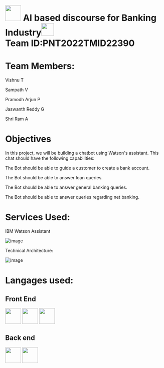 

# <img src="https://media.giphy.com/media/8FlwO2t0cDh7RPyzUP/giphy.gif" width="50px"> AI based discourse for Banking Industry<img src="https://media.giphy.com/media/9KNNKJ3u8QjCOatFWe/giphy.gif" width="40px"><br>Team ID:PNT2022TMID22390

<h1>Team Members:</h1>

Vishnu T

Sampath V

Pramodh Arjun P

Jaswanth Reddy G

Shri Ram A

<h1>Objectives</h1>

In this project, we will be building a chatbot using Watson's assistant. This chat should have the following capabilities:


The Bot should be able to guide a customer to create a bank account.

The Bot should be able to answer loan queries.

The Bot should be able to answer general banking queries.

The Bot should be able to answer queries regarding net banking.

<h1>Services Used:</h1>

IBM Watson Assistant

![image](https://user-images.githubusercontent.com/82928294/190864324-21cf79e8-9aa8-48ad-aa34-c55ebcf95286.png)





Technical Architecture:

![image](https://user-images.githubusercontent.com/82928294/190864334-ce0740f3-2dc6-43e7-8265-a8ece9d211e6.png)

<h1>Langages used:</h1>

<h2>Front End</h2>
<img src="https://tinypic.host/images/2022/11/02/html.png" width="50px">
<img src="https://tinypic.host/images/2022/11/02/css.png" width="50px">
<img src="https://tinypic.host/images/2022/11/02/java-script.jpg" width="50px">

<h2>Back end</h2>
<img src="https://tinypic.host/images/2022/11/02/flask.png" width="50px">
<img src="https://tinypic.host/images/2022/11/02/sql.jpg" width="50px">

 



 
